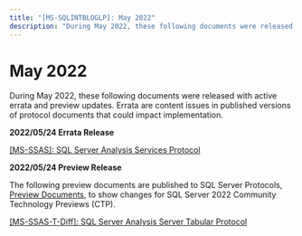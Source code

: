 ```yaml
---
title: "[MS-SQLINTBLOGLP]: May 2022"
description: "During May 2022, these following documents were released with active errata and preview updates. Errata are content issues in published versions"
---
```


# May 2022

<p> </p>
<p>During May 2022, these following documents were released
with active errata and preview updates. Errata are content issues in published
versions of protocol documents that could impact implementation.</p>

<p><b>2022/05/24 Errata Release</b></p>

<p><span><a href="https://sqlprotocoldoc.blob.core.windows.net/productionsqlarchives/MS-SSAS/%5bMS-SSAS%5d-220524-diff.pdf">[MS-SSAS]:
SQL Server Analysis Services Protocol</a></span></p>

<p><b>2022/05/24 Preview Release</b></p>

<p>The following preview documents are published to SQL Server
Protocols, <span><a href="https://learn.microsoft.com/openspecs/sql_server_protocols/ms-sqlprotlp/9523bb93-328f-4e27-9b1b-a0aab77ebcf0">Preview
Documents</a></span>, to show changes for SQL Server 2022 Community Technology
Previews (CTP).</p>

<p><span><a href="https://sqlprotocoldoc.blob.core.windows.net/productionsqlarchives/MS-SSAS-T/%5bMS-SSAS-T%5d-220524-diff.pdf">[MS-SSAS-T-Diff]:
SQL Server Analysis Server Tabular Protocol</a></span></p>


                
